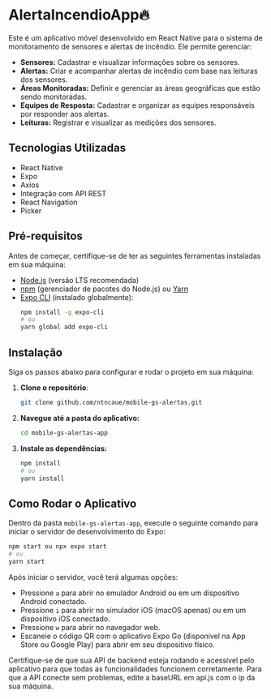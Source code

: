 # AlertaIncendioApp🔥

Este é um aplicativo móvel desenvolvido em React Native para o sistema de monitoramento de sensores e alertas de incêndio. Ele permite gerenciar:

- **Sensores:** Cadastrar e visualizar informações sobre os sensores.
- **Alertas:** Criar e acompanhar alertas de incêndio com base nas leituras dos sensores.
- **Áreas Monitoradas:** Definir e gerenciar as áreas geográficas que estão sendo monitoradas.
- **Equipes de Resposta:** Cadastrar e organizar as equipes responsáveis por responder aos alertas.
- **Leituras:** Registrar e visualizar as medições dos sensores.

## Tecnologias Utilizadas

- React Native
- Expo
- Axios
- Integração com API REST
- React Navigation
- Picker

## Pré-requisitos

Antes de começar, certifique-se de ter as seguintes ferramentas instaladas em sua máquina:

- [Node.js](https://nodejs.org/en/download/) (versão LTS recomendada)
- [npm](https://docs.npmjs.com/downloading-and-installing-node-js-and-npm) (gerenciador de pacotes do Node.js) ou [Yarn](https://classic.yarnpkg.com/en/docs/install/)
- [Expo CLI](https://docs.expo.dev/get-started/installation/) (instalado globalmente):
  ```bash
  npm install -g expo-cli
  # ou
  yarn global add expo-cli
  ```

## Instalação

Siga os passos abaixo para configurar e rodar o projeto em sua máquina:

1.  **Clone o repositório**:
    ```bash
    git clone github.com/ntncaue/mobile-gs-alertas.git
    ```

2.  **Navegue até a pasta do aplicativo:**
    ```bash
    cd mobile-gs-alertas-app
    ```

3.  **Instale as dependências:**
    ```bash
    npm install
    # ou
    yarn install
    ```

## Como Rodar o Aplicativo

Dentro da pasta `mobile-gs-alertas-app`, execute o seguinte comando para iniciar o servidor de desenvolvimento do Expo:

```bash
npm start ou npx expo start
# ou
yarn start
```

Após iniciar o servidor, você terá algumas opções:

-   Pressione `a` para abrir no emulador Android ou em um dispositivo Android conectado.
-   Pressione `i` para abrir no simulador iOS (macOS apenas) ou em um dispositivo iOS conectado.
-   Pressione `w` para abrir no navegador web.
-   Escaneie o código QR com o aplicativo Expo Go (disponível na App Store ou Google Play) para abrir em seu dispositivo físico.

Certifique-se de que sua API de backend esteja rodando e acessível pelo aplicativo para que todas as funcionalidades funcionem corretamente. 
Para que a API conecte sem problemas, edite a baseURL em api.js com o ip da sua máquina.
